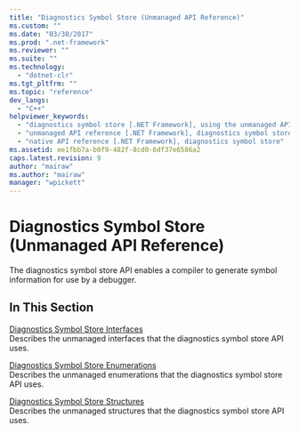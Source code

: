 ```yaml
---
title: "Diagnostics Symbol Store (Unmanaged API Reference)"
ms.custom: ""
ms.date: "03/30/2017"
ms.prod: ".net-framework"
ms.reviewer: ""
ms.suite: ""
ms.technology: 
  - "dotnet-clr"
ms.tgt_pltfrm: ""
ms.topic: "reference"
dev_langs: 
  - "C++"
helpviewer_keywords: 
  - "diagnostics symbol store [.NET Framework], using the unmanaged API"
  - "unmanaged API reference [.NET Framework], diagnostics symbol store"
  - "native API reference [.NET Framework], diagnostics symbol store"
ms.assetid: ee1fbb7a-b0f9-482f-8cd0-6df37e6586a2
caps.latest.revision: 9
author: "mairaw"
ms.author: "mairaw"
manager: "wpickett"
---
```

# Diagnostics Symbol Store (Unmanaged API Reference)
The diagnostics symbol store API enables a compiler to generate symbol information for use by a debugger.  
  
## In This Section  
 [Diagnostics Symbol Store Interfaces](../../../../docs/framework/unmanaged-api/diagnostics/diagnostics-symbol-store-interfaces.md)  
 Describes the unmanaged interfaces that the diagnostics symbol store API uses.  
  
 [Diagnostics Symbol Store Enumerations](../../../../docs/framework/unmanaged-api/diagnostics/diagnostics-symbol-store-enumerations.md)  
 Describes the unmanaged enumerations that the diagnostics symbol store API uses.  
  
 [Diagnostics Symbol Store Structures](../../../../docs/framework/unmanaged-api/diagnostics/diagnostics-symbol-store-structures.md)  
 Describes the unmanaged structures that the diagnostics symbol store API uses.

